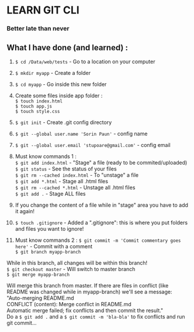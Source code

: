 # LEARN GIT CLI
### Better late than never

## What I have done (and learned) :
1. `$ cd /Data/web/tests` - Go to a location on your computer
2. `$ mkdir myapp` - Create a folder
3. `$ cd myapp` - Go inside this new folder
4. Create some files inside app folder :  
   `$ touch index.html`  
   `$ touch app.js`  
   `$ touch style.css`  

5. `$ git init` - Create .git config directory
6. `$ git --global user.name 'Sorin Paun'` - config name
7. `$ git --global user.email 'stupoare@gmail.com'` - config email

8. Must know commands 1 :  
   `$ git add index.html` - "Stage" a file (ready to be commited/uploaded)  
   `$ git status` - See the status of your files  
   `$ git rm --cached index.html` - To "unstage" a file  
   `$ git add *.html` - Stage all .html files  
   `$ git rm --cached *.html` - Unstage all .html files  
   `$ git add .` - Stage ALL files  
9. If you change the content of a file while in "stage" area you have to add it again!

10. `$ touch .gitignore` - Added a ".gitignore": this is where you put folders and files you want to ignore!

11. Must know commands 2 :
   `$ git commit -m 'Commit commentary goes here'` - Commit with a comment  
   `$ git branch myapp-branch`  
     
   While in this branch, all changes will be within this branch!  
   `$ git checkout master` - Will switch to master branch  
   `$ git merge myapp-branch`  
     
   Will merge this branch from master. If there are files in conflict (like README was changed while in myapp-branch) we'll see a message:  
   "Auto-merging README.md  
    CONFLICT (content): Merge conflict in README.md  
    Automatic merge failed; fix conflicts and then commit the result."  
    Do a `$ git add .` and a `$ git commit -m 'bla-bla'` to fix conflicts and run git commit...  